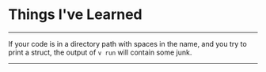 # Things I've Learned

---

If your code is in a directory path with spaces in the name, and you try to print a struct, the output of `v run` will contain some junk.

---
